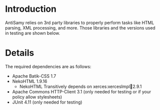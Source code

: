 # Introduction #

AntiSamy relies on 3rd party libraries to properly perform tasks like HTML parsing, XML processing, and more. Those libraries and the versions used in testing are shown below.

# Details #

The required dependencies are as follows:
  * Apache Batik-CSS 1.7
  * NekoHTML 1.9.16
    * NekoHTML Transitively depends on xerces:xercesImpl:jar:2.9.1
  * Apache Commons HTTP-Client 3.1 (only needed for testing or if your policy allow stylesheets)
  * JUnit 4.11 (only needed for testing)